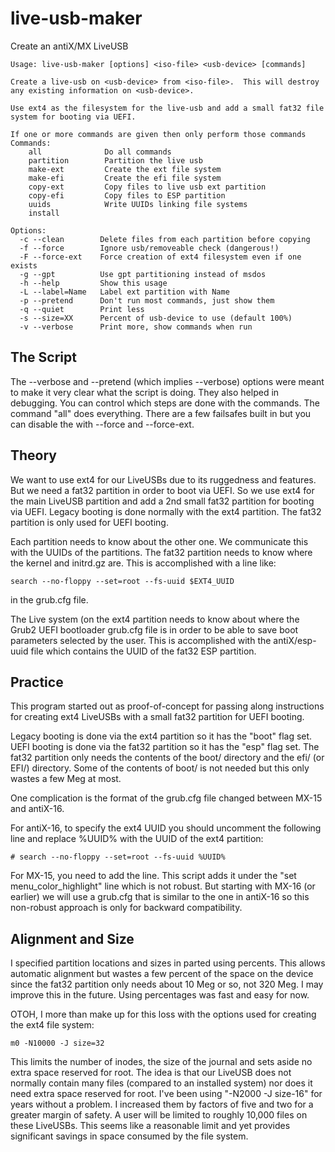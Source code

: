 # live-usb-maker
Create an antiX/MX LiveUSB
```
Usage: live-usb-maker [options] <iso-file> <usb-device> [commands]

Create a live-usb on <usb-device> from <iso-file>.  This will destroy
any existing information on <usb-device>.

Use ext4 as the filesystem for the live-usb and add a small fat32 file
system for booting via UEFI.

If one or more commands are given then only perform those commands
Commands:
    all              Do all commands
    partition        Partition the live usb
    make-ext         Create the ext file system
    make-efi         Create the efi file system
    copy-ext         Copy files to live usb ext partition
    copy-efi         Copy files to ESP partition
    uuids            Write UUIDs linking file systems
    install

Options:
  -c --clean        Delete files from each partition before copying
  -f --force        Ignore usb/removeable check (dangerous!)
  -F --force-ext    Force creation of ext4 filesystem even if one exists
  -g --gpt          Use gpt partitioning instead of msdos
  -h --help         Show this usage
  -L --label=Name   Label ext partition with Name
  -p --pretend      Don't run most commands, just show them
  -q --quiet        Print less
  -s --size=XX      Percent of usb-device to use (default 100%)
  -v --verbose      Print more, show commands when run
```

The Script
----------
The --verbose and --pretend (which implies --verbose) options were
meant to make it very clear what the script is doing.  They also
helped in debugging.  You can control which steps are done with
the commands.  The command "all" does everything.  There are a
few failsafes built in but you can disable the with --force and
--force-ext.

Theory
------
We want to use ext4 for our LiveUSBs due to its ruggedness and
features.  But we need a fat32 partition in order to boot via UEFI.
So we use ext4 for the main LiveUSB partition and add a 2nd small
fat32 partition for booting via UEFI.  Legacy booting is done
normally with the ext4 partition.  The fat32 partition is only
used for UEFI booting.

Each partition needs to know about the other one.  We communicate
this with the UUIDs of the partitions.  The fat32 partition needs
to know where the kernel and initrd.gz are.  This is accomplished
with a line like:
```
search --no-floppy --set=root --fs-uuid $EXT4_UUID
```
in the grub.cfg file.

The Live system (on the ext4 partition needs to know about where
the Grub2 UEFI bootloader grub.cfg file is in order to be able
to save boot parameters selected by the user.  This is accomplished
with the antiX/esp-uuid file which contains the UUID of the
fat32 ESP partition.


Practice
--------
This program started out as proof-of-concept for passing along
instructions for creating ext4 LiveUSBs with a small fat32 partition
for UEFI booting.

Legacy booting is done via the ext4 partition so it has the "boot"
flag set.  UEFI booting is done via the fat32 partition so it has the
"esp" flag set.  The fat32 partition only needs the contents of the
boot/ directory and the efi/ (or EFI/) directory.  Some of the
contents of boot/ is not needed but this only wastes a few Meg at
most.

One complication is the format of the grub.cfg file changed between
MX-15 and antiX-16.

For antiX-16, to specify the ext4 UUID you should uncomment the
following line and replace %UUID% with the UUID of the ext4
partition:
```
# search --no-floppy --set=root --fs-uuid %UUID%
```
For MX-15, you need to add the line.  This script adds it under the
"set menu_color_highlight" line which is not robust.  But starting
with MX-16 (or earlier) we will use a grub.cfg that is similar to the
one in antiX-16 so this non-robust approach is only for backward
compatibility.


Alignment and Size
------------------
I specified partition locations and sizes in parted using percents.
This allows automatic alignment but wastes a few percent of the space
on the device since the fat32 partition only needs about 10 Meg or so,
not 320 Meg.  I may improve this in the future.  Using percentages was
fast and easy for now.

OTOH, I more than make up for this loss with the options used for
creating the ext4 file system:

```
m0 -N10000 -J size=32
```

This limits the number of inodes, the size of the journal and sets
aside no extra space reserved for root.  The idea is that our LiveUSB
does not normally contain many files (compared to an installed system)
nor does it need extra space reserved for root.  I've been using
"-N2000 -J size-16" for years without a problem.  I increased them by
factors of five and two for a greater margin of safety.  A user will
be limited to roughly 10,000 files on these LiveUSBs.  This seems like
a reasonable limit and yet provides significant savings in space
consumed by the file system.

